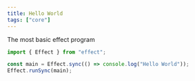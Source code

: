 ```yaml
---
title: Hello World
tags: ["core"]
---
```


The most basic effect program

```ts
import { Effect } from "effect";

const main = Effect.sync(() => console.log("Hello World"));
Effect.runSync(main);
```
